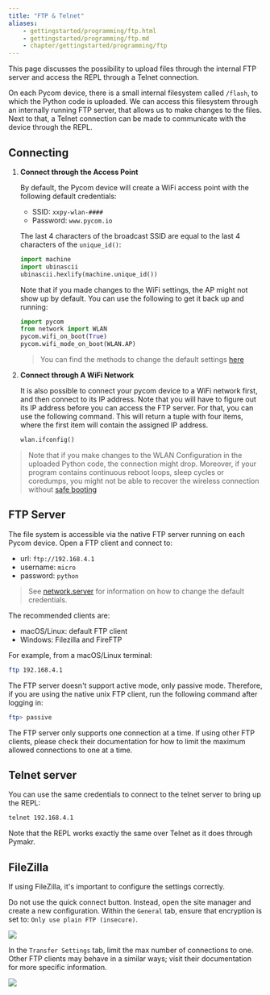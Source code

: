 ```yaml
---
title: "FTP & Telnet"
aliases:
    - gettingstarted/programming/ftp.html
    - gettingstarted/programming/ftp.md
    - chapter/gettingstarted/programming/ftp
---
```


This page discusses the possibility to upload files through the internal FTP server and access the REPL through a Telnet connection. 

On each Pycom device, there is a small internal filesystem called `/flash`, to which the Python code is uploaded. We can access this filesystem through an internally running FTP server, that allows us to make changes to the files. Next to that, a Telnet connection can be made to communicate with the device through the REPL. 
## Connecting
1. **Connect through the Access Point**

    By default, the Pycom device will create a WiFi access point with the following default credentials:
    * SSID: `xxpy-wlan-####`
    * Password: `www.pycom.io`

    The last 4 characters of the broadcast SSID are equal to the last 4 characters of the `unique_id()`:
    ```python
    import machine
    import ubinascii
    ubinascii.hexlify(machine.unique_id())
    ```

    Note that if you made changes to the WiFi settings, the AP might not show up by default. You can use the following to get it back up and running:
    ```python
    import pycom
    from network import WLAN
    pycom.wifi_on_boot(True)
    pycom.wifi_mode_on_boot(WLAN.AP)
    ```

    > You can find the methods to change the default settings [here](/firmwareapi/pycom/pycom/#boot-methods)

2. **Connect through A WiFi Network**
    
    It is also possible to connect your pycom device to a WiFi network first, and then connect to its IP address. Note that you will have to figure out its IP address before you can access the FTP server. For that, you can use the following command. This will return a tuple with four items, where the first item will contain the assigned IP address.
    ```python
    wlan.ifconfig()
    ```
> Note that if you make changes to the WLAN Configuration in the uploaded Python code, the connection might drop. Moreover, if your program contains continuous reboot loops, sleep cycles or coredumps, you might not be able to recover the wireless connection without [safe booting](../safeboot/)
## FTP Server
The file system is accessible via the native FTP server running on each Pycom device. Open a FTP client and connect to:

* url: `ftp://192.168.4.1`
* username: `micro`
* password: `python`

> See [network.server](/firmwareapi/pycom/network/server/) for information on how to change the default credentials. 

The recommended clients are:
* macOS/Linux: default FTP client
* Windows: Filezilla and FireFTP

For example, from a macOS/Linux terminal:

```bash
ftp 192.168.4.1
```

The FTP server doesn't support active mode, only passive mode. Therefore, if you are using the native unix FTP client, run the following command after logging in:

```bash
ftp> passive
```

The FTP server only supports one connection at a time. If using other FTP clients, please check their documentation for how to limit the maximum allowed connections to one at a time.

## Telnet server
You can use the same credentials to connect to the telnet server to bring up the REPL:
```bash
telnet 192.168.4.1
```
Note that the REPL works exactly the same over Telnet as it does through Pymakr. 

## FileZilla

If using FileZilla, it's important to configure the settings correctly.

Do not use the quick connect button. Instead, open the site manager and create a new configuration. Within the `General` tab, ensure that encryption is set to: `Only use plain FTP (insecure)`.

![](/gitbook/assets/filezilla-settings-1.png)

In the `Transfer Settings` tab, limit the max number of connections to one. Other FTP clients may behave in a similar ways; visit their documentation for more specific information.

![](/gitbook/assets/filezilla-settings-2.png)

